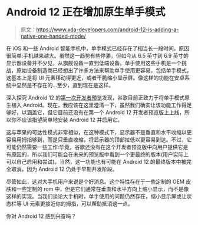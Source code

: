 # Android 12 正在增加原生单手模式

> 原文：<https://www.xda-developers.com/android-12-is-adding-a-native-one-handed-mode/>

在 iOS 和一些 Android 智能手机中，单手模式已经存在了相当长一段时间，原因很简单:手机越来越大。虽然这一趋势有些停滞，但如今从 6.5 英寸到 6.9 英寸的显示器设备并不少见，从旗舰设备一直到低端设备。单手使用这些手机是一个挑战，原始设备制造商已经想出了许多方法来帮助单手使用更容易，包括单手模式，这基本上是将 UI 元素移动得更近，或者干脆缩小显示屏。像这样的功能在安卓系统中显然是不存在的...至少，直到现在是这样。

深入探究 Android 12 的[第一次开发者预览](https://www.xda-developers.com/android-12-developer-preview-1/)发现，谷歌目前正致力于将单手模式原生植入 Android。现在，我应该在这里澄清一下，虽然我们确实让该功能工作得足够好，以涵盖它，但它目前还没有在第一个 Android 12 开发者预览版上上线，所以你不应该指望简单地安装 Android 12 并启用它。

这与苹果的可达性模式非常相似，在这种模式下，显示器不是垂直和水平收缩以更容易用拇指够到，而是只垂直收缩，将显示器的顶部拉低以更容易到达。不过，它可能仍然需要一些工作:毕竟，谷歌还没有在这个开发者预览版中向用户提供它是有原因的，所以我们可能会在未来的预览版中看到一个更最终的版本(用户实际上可以自己启用和尝试)。当然，这一功能也有可能在 Android 12 的最终版本中被完全取消，因为 Android 12 仍处于早期开发阶段。

尽管如此，这对大手机用户来说是个好消息。这个特性存在于一些定制的 OEM 皮肤和一些定制的 rom 中，但是它们通常在垂直和水平方向上缩小显示，而不是像这样的实现。当我们谈论大手机时，单手使用的问题仍然存在，缩小显示屏或让状态栏等 UI 元素更接近你的拇指，可以帮助抵消这一点。

你对 Android 12 感到兴奋吗？